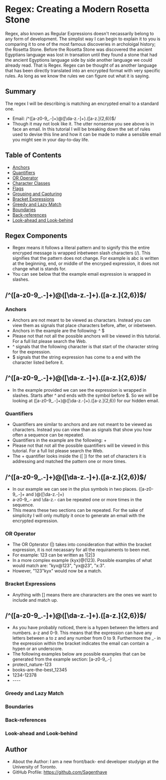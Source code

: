 # Regex: Creating a Modern Rosetta Stone
<!-- Introductory paragraph (replace this with your text) -->
Regex, also known as Regular Expressions doesn't necassarily belong to any form of development. The simplist way I can begin to explain it to you is comparing it to one of the most famous discoveries in archoloigal history; the Rosetta Stone. Before the Rosetta Stone was discovered the ancient Egyptians language was lost in transation until they found a stone that had the ancient Egyptions language side by side another language we could already read. That is Regex. Regex can be thought of as another language that has been directly translated into an encrypted format with very specific rules. As long as we know the rules we can figure out what it is saying. 

## Summary
<!-- Briefly summarize the regex you will be describing and what you will explain. Include a code snippet of the regex. Replace this text with your summary. -->
The regex I will be describing is matching an encrypted email to a standard one. 

- Email: /^([a-z0-9_\.-]+)@([\da-z\.-]+)\.([a-z\.]{2,6})$/
- Though it may not look like it. The utter nonsense you see above is in face an email. In this tutorial I will be breaking down the set of rules used to devise this line and how it can be made to make a sensible email you might see in your day-to-day life.

## Table of Contents

- [Anchors](#anchors)
- [Quantifiers](#quantifiers)
- [OR Operator](#or-operator)
- [Character Classes](#character-classes)
- [Flags](#flags)
- [Grouping and Capturing](#grouping-and-capturing)
- [Bracket Expressions](#bracket-expressions)
- [Greedy and Lazy Match](#greedy-and-lazy-match)
- [Boundaries](#boundaries)
- [Back-references](#back-references)
- [Look-ahead and Look-behind](#look-ahead-and-look-behind)

## Regex Components
- Regex means it follows a literal pattern and to signify this the entire encryped message is wrapped inbetween slash characters (/). This signifies that the pattern does not change. For example is abc is written at the beginning, end, or middle of the encryped expression, it does not change what is stands for. 
- You can see below that the example email expression is wrapped in slashes. 
## /^([a-z0-9_\.-]+)@([\da-z\.-]+)\.([a-z\.]{2,6})$/

### Anchors
- Anchors are not meant to be viewed as charactars. Instead you can view them as signals that place characters before, after, or inbetween. 
- Anchors in the example are the following: ^ $
- Please not that not all the possible anchors will be viewed in this tutorial. For a full list please search the Web. 
- ^ signals that the following character is that start of the character string for the expression. 
- $ signals that the string expression has come to a end with the character listed before it. 
## /^([a-z0-9_\.-]+)@([\da-z\.-]+)\.([a-z\.]{2,6})$/
- In the example provided we can see the expression is wrapped in slashes. Starts after ^ and ends with the symbol before $. So we will be looking at ([a-z0-9_\.-]+)@([\da-z\.-]+)\.([a-z\.]{2,6}) for our hidden email.

### Quantifiers
- Quantifiers are similar to anchors and are not meant to be viewed as characters. Instead you can view than as signals that show you how often a sequence can be repeated.
- Quantifiers in the example are the following: + 
- Please not that not all the possible quantifiers will be viewed in this tutorial. For a full list please search the Web. 
- The + quantifier looks inside the ([ ]) for the set of characters it is addressing and matched the pattern one or more times. 
## /^([a-z0-9_\.-]+)@([\da-z\.-]+)\.([a-z\.]{2,6})$/
- In our example we can see in the plus symbols in two places. ([a-z0-9_\.-]+ and )@([\da-z\.-]+)
- a-z0-9_\.- and \da-z\.- can be repeated one or more times in the sequence.  
- This means these two sections can be repeated. For the sake of simplicity I will only multiply it once to generate an email with the encrypted expression. 

### OR Operator
- The OR Opterator (|) takes into consideration that within the bracket expression, it is not necassary for all the requiraments to been met. 
- For example: 123 can be written as 1|2|3
- In a more complex example (kyx)@(123). Possible examples of what would match are: "kyx@123", "yx@23", "x:3". 
- However, "123"kyx" would now be a match. 

<!-- ### Character Classes
- Not used in code -->

<!-- ### Flags
- not used in code -->

<!-- ### Grouping and Capturing
- not used in code -->

### Bracket Expressions
- Anything with [] means there are chararacters are the ones we want to include and match up. 
## /^([a-z0-9_\.-]+)@([\da-z\.-]+)\.([a-z\.]{2,6})$/
- As you have probably noticed, there is a hypen between the letters and numbers. a-z and 0-9. This means that the expression can have any letters between a to z and any number from 0 to 9. Furthermore the _- in the expression within the bracket indicates the email can contain a hypen or an underscore.
- The following examples below are possible examples that can be generated from the example section: [a-z0-9_\.-]
- protect_nature-123
- books-are-the-best_12345
- 1234-12378
- _-_-_-_-

### Greedy and Lazy Match

### Boundaries

### Back-references

### Look-ahead and Look-behind

## Author
- About the Author: I am a new front/back- end developer studyign at the University of Toronto.
- GitHub Profile: https://github.com/Sagenthave 
<!-- A short section about the author with a link to the author's GitHub profile (replace with your information and a link to your profile) -->
